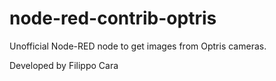 # node-red-contrib-optris


Unofficial Node-RED node to get images from Optris cameras.

Developed by Filippo Cara

